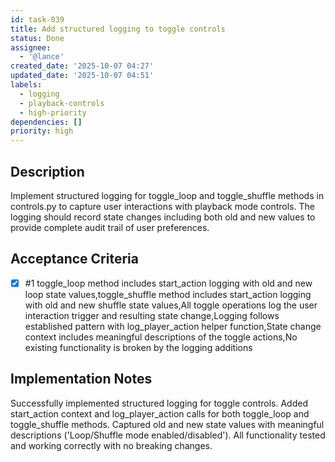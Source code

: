 ```yaml
---
id: task-039
title: Add structured logging to toggle controls
status: Done
assignee:
  - '@lance'
created_date: '2025-10-07 04:27'
updated_date: '2025-10-07 04:51'
labels:
  - logging
  - playback-controls
  - high-priority
dependencies: []
priority: high
---
```


## Description

Implement structured logging for toggle_loop and toggle_shuffle methods in controls.py to capture user interactions with playback mode controls. The logging should record state changes including both old and new values to provide complete audit trail of user preferences.

## Acceptance Criteria
<!-- AC:BEGIN -->
- [x] #1 toggle_loop method includes start_action logging with old and new loop state values,toggle_shuffle method includes start_action logging with old and new shuffle state values,All toggle operations log the user interaction trigger and resulting state change,Logging follows established pattern with log_player_action helper function,State change context includes meaningful descriptions of the toggle actions,No existing functionality is broken by the logging additions
<!-- AC:END -->

## Implementation Notes

Successfully implemented structured logging for toggle controls. Added start_action context and log_player_action calls for both toggle_loop and toggle_shuffle methods. Captured old and new state values with meaningful descriptions ('Loop/Shuffle mode enabled/disabled'). All functionality tested and working correctly with no breaking changes.
